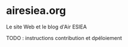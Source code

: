# airesiea.org

Le site Web et le blog d'Air ESIEA

TODO : instructions contribution et dpéloiement
